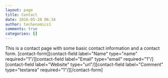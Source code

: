 ```yaml
---
layout: page
title: Contact
date: 2016-05-20 06:34
author: techenomics1
comments: true
categories: []
---
```

This is a contact page with some basic contact information and a contact form. [contact-form][contact-field label="Name" type="name" required="1"/][contact-field label="Email" type="email" required="1"/][contact-field label="Website" type="url"/][contact-field label="Comment" type="textarea" required="1"/][/contact-form]
